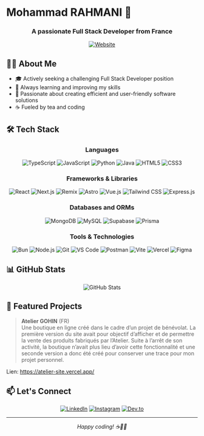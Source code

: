 # Mohammad RAHMANI 👋

<div align="center">
  <h3>A passionate Full Stack Developer from France</h3>
  <p>
    <a href="https://www.mrah.fr">
      <img src="https://img.shields.io/badge/Website-www.mrah.fr-blue?style=for-the-badge&logo=google-chrome&logoColor=white" alt="Website"/>
    </a>
  </p>
</div>

## 👨‍💻 About Me

- 🎓 Actively seeking a challenging Full Stack Developer position
- 🌱 Always learning and improving my skills
- 🚀 Passionate about creating efficient and user-friendly software solutions
- ☕ Fueled by tea and coding

## 🛠 Tech Stack

<div align="center">

### Languages
![TypeScript](https://img.shields.io/badge/TypeScript-007ACC?style=for-the-badge&logo=typescript&logoColor=white)
![JavaScript](https://img.shields.io/badge/JavaScript-323330?style=for-the-badge&logo=javascript&logoColor=F7DF1E)
![Python](https://img.shields.io/badge/Python-3776AB?style=for-the-badge&logo=python&logoColor=white)
![Java](https://img.shields.io/badge/java-%23ED8B00.svg?style=for-the-badge&logo=openjdk&logoColor=white)
![HTML5](https://img.shields.io/badge/HTML5-E34F26?style=for-the-badge&logo=html5&logoColor=white)
![CSS3](https://img.shields.io/badge/CSS3-1572B6?style=for-the-badge&logo=css3&logoColor=white)

### Frameworks & Libraries
![React](https://img.shields.io/badge/React-20232A?style=for-the-badge&logo=react&logoColor=61DAFB)
![Next.js](https://img.shields.io/badge/Next.js-000000?style=for-the-badge&logo=next.js&logoColor=white)
![Remix](https://img.shields.io/badge/remix-%23000.svg?style=for-the-badge&logo=remix&logoColor=white)
![Astro](https://img.shields.io/badge/Astro-FF5D01?style=for-the-badge&logo=astro&logoColor=white)
![Vue.js](https://img.shields.io/badge/vuejs-%2335495e.svg?style=for-the-badge&logo=vuedotjs&logoColor=%234FC08D)
![Tailwind CSS](https://img.shields.io/badge/Tailwind_CSS-38B2AC?style=for-the-badge&logo=tailwind-css&logoColor=white)
![Express.js](https://img.shields.io/badge/Express.js-000000?style=for-the-badge&logo=express&logoColor=white)

### Databases and ORMs
![MongoDB](https://img.shields.io/badge/MongoDB-47A248?style=for-the-badge&logo=mongodb&logoColor=white)
![MySQL](https://img.shields.io/badge/MySQL-4479A1?style=for-the-badge&logo=mysql&logoColor=white)
![Supabase](https://img.shields.io/badge/Supabase-3ECF8E?style=for-the-badge&logo=supabase&logoColor=white)
![Prisma](https://img.shields.io/badge/Prisma-3982CE?style=for-the-badge&logo=Prisma&logoColor=white)

### Tools & Technologies
![Bun](https://img.shields.io/badge/Bun-%23000000.svg?style=for-the-badge&logo=bun&logoColor=white)
![Node.js](https://img.shields.io/badge/Node.js-339933?style=for-the-badge&logo=nodedotjs&logoColor=white)
![Git](https://img.shields.io/badge/Git-F05032?style=for-the-badge&logo=git&logoColor=white)
![VS Code](https://img.shields.io/badge/VS_Code-007ACC?style=for-the-badge&logo=visual-studio-code&logoColor=white)
![Postman](https://img.shields.io/badge/Postman-FF6C37?style=for-the-badge&logo=postman&logoColor=white)
![Vite](https://img.shields.io/badge/vite-%23646CFF.svg?style=for-the-badge&logo=vite&logoColor=white)
![Vercel](https://img.shields.io/badge/Vercel-000000?style=for-the-badge&logo=vercel&logoColor=white)
![Figma](https://img.shields.io/badge/figma-%23F24E1E.svg?style=for-the-badge&logo=figma&logoColor=white)

</div>

## 📊 GitHub Stats

<div align="center">
<!--   <img src="https://github-readme-stats.vercel.app/api/top-langs/?username=mrahmani71&layout=compact&theme=dark" alt="Top Languages" /> -->
  <img src="https://github-readme-stats.vercel.app/api?username=mrahmani71&show_icons=true&theme=dark" alt="GitHub Stats" />
</div>

## 🌟 Featured Projects

> **Atelier GOHIN** (FR) </br>
> Une boutique en ligne créé dans le cadre d’un projet de bénévolat. La première version du site avait pour objectif d’afficher et de permettre la vente des produits fabriqués par l’Atelier. Suite à l’arrêt de son activité, la boutique n’avait plus lieu d’avoir cette fonctionnalité et une seconde version a donc été créé pour conserver une trace pour mon projet personnel.

Lien: https://atelier-site.vercel.app/


<!-- Add 2-3 of your best projects here with brief descriptions and links -->

## 📫 Let's Connect

<div align="center">
  
[![LinkedIn](https://img.shields.io/badge/LinkedIn-0077B5?style=for-the-badge&logo=linkedin&logoColor=white)](https://www.linkedin.com/in/mohammad-rahmani72/)
[![Instagram](https://img.shields.io/badge/Instagram-%23E4405F.svg?style=for-the-badge&logo=Instagram&logoColor=white)](https://instagram.com/mrahdev)
[![Dev.to](https://img.shields.io/badge/dev.to-0A0A0A?style=for-the-badge&logo=dev.to&logoColor=white)](https://dev.to/mrahdev)
</div>

---

<div align="center">
  <i>Happy coding! ☕️👨‍💻</i>
</div>
